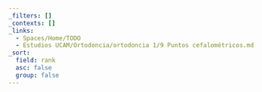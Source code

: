 ```yaml
---
_filters: []
_contexts: []
_links:
  - Spaces/Home/TODO
  - Estudios UCAM/Ortodoncia/ortodoncia 1/9 Puntos cefalométricos.md
_sort:
  field: rank
  asc: false
  group: false
---
```

